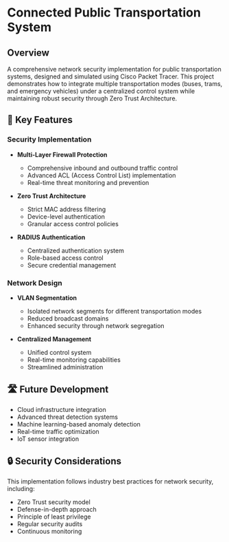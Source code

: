 # Connected Public Transportation System

## Overview
A comprehensive network security implementation for public transportation systems, designed and simulated using Cisco Packet Tracer. This project demonstrates how to integrate multiple transportation modes (buses, trams, and emergency vehicles) under a centralized control system while maintaining robust security through Zero Trust Architecture.

## 🚀 Key Features

### Security Implementation
- **Multi-Layer Firewall Protection**
  - Comprehensive inbound and outbound traffic control
  - Advanced ACL (Access Control List) implementation
  - Real-time threat monitoring and prevention

- **Zero Trust Architecture**
  - Strict MAC address filtering
  - Device-level authentication
  - Granular access control policies

- **RADIUS Authentication**
  - Centralized authentication system
  - Role-based access control
  - Secure credential management

### Network Design
- **VLAN Segmentation**
  - Isolated network segments for different transportation modes
  - Reduced broadcast domains
  - Enhanced security through network segregation

- **Centralized Management**
  - Unified control system
  - Real-time monitoring capabilities
  - Streamlined administration

## 🛣️ Future Development
- Cloud infrastructure integration
- Advanced threat detection systems
- Machine learning-based anomaly detection
- Real-time traffic optimization
- IoT sensor integration

## 🔒 Security Considerations
This implementation follows industry best practices for network security, including:
- Zero Trust security model
- Defense-in-depth approach
- Principle of least privilege
- Regular security audits
- Continuous monitoring
